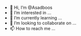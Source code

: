 - 👋 Hi, I’m @Asadboos
- 👀 I’m interested in ...
- 🌱 I’m currently learning ...
- 💞️ I’m looking to collaborate on ...
- 📫 How to reach me ...

<!---
Asadboos/Asadboos is a ✨ special ✨ repository because its `README.md` (this file) appears on your GitHub profile.
You can click the Preview link to take a look at your changes.
--->
